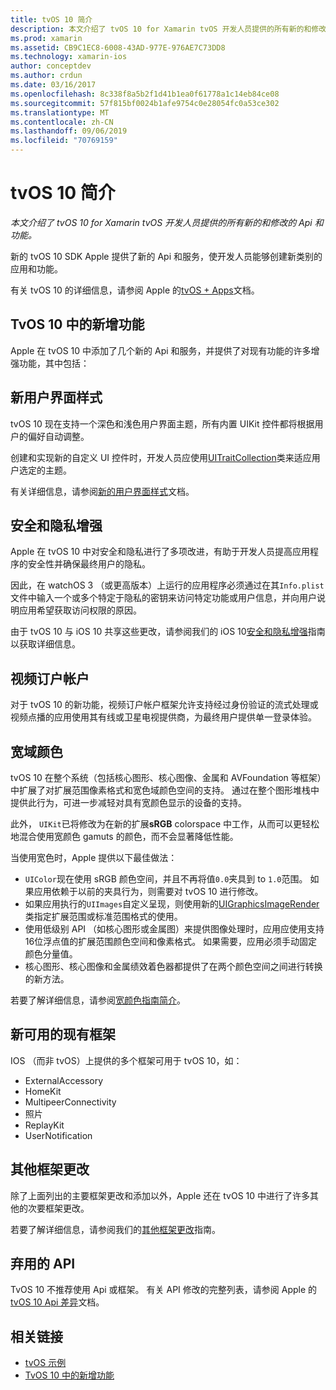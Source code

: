 ```yaml
---
title: tvOS 10 简介
description: 本文介绍了 tvOS 10 for Xamarin tvOS 开发人员提供的所有新的和修改的 Api 和功能。
ms.prod: xamarin
ms.assetid: CB9C1EC8-6008-43AD-977E-976AE7C73DD8
ms.technology: xamarin-ios
author: conceptdev
ms.author: crdun
ms.date: 03/16/2017
ms.openlocfilehash: 8c338f8a5b2f1d41b1ea0f61778a1c14eb84ce08
ms.sourcegitcommit: 57f815bf0024b1afe9754c0e28054fc0a53ce302
ms.translationtype: MT
ms.contentlocale: zh-CN
ms.lasthandoff: 09/06/2019
ms.locfileid: "70769159"
---
```

# <a name="introduction-to-tvos-10"></a>tvOS 10 简介

_本文介绍了 tvOS 10 for Xamarin tvOS 开发人员提供的所有新的和修改的 Api 和功能。_

新的 tvOS 10 SDK Apple 提供了新的 Api 和服务，使开发人员能够创建新类别的应用和功能。 

有关 tvOS 10 的详细信息，请参阅 Apple 的[tvOS + Apps](https://developer.apple.com/tvos/)文档。

## <a name="whats-new-in-tvos-10"></a>TvOS 10 中的新增功能

Apple 在 tvOS 10 中添加了几个新的 Api 和服务，并提供了对现有功能的许多增强功能，其中包括：

## <a name="new-user-interface-styles"></a>新用户界面样式

tvOS 10 现在支持一个深色和浅色用户界面主题，所有内置 UIKit 控件都将根据用户的偏好自动调整。

创建和实现新的自定义 UI 控件时，开发人员应使用[UITraitCollection](https://developer.apple.com/reference/uikit/uitraitcollection)类来适应用户选定的主题。

有关详细信息，请参阅[新的用户界面样式](~/ios/tvos/platform/user-interface-styles.md)文档。

## <a name="security-and-privacy-enhancements"></a>安全和隐私增强

Apple 在 tvOS 10 中对安全和隐私进行了多项改进，有助于开发人员提高应用程序的安全性并确保最终用户的隐私。

因此，在 watchOS 3 （或更高版本）上运行的应用程序必须通过在其`Info.plist`文件中输入一个或多个特定于隐私的密钥来访问特定功能或用户信息，并向用户说明应用希望获取访问权限的原因。

由于 tvOS 10 与 iOS 10 共享这些更改，请参阅我们的 iOS 10[安全和隐私增强](~/ios/app-fundamentals/security-privacy.md)指南以获取详细信息。

## <a name="video-subscriber-account"></a>视频订户帐户

对于 tvOS 10 的新功能，视频订户帐户框架允许支持经过身份验证的流式处理或视频点播的应用使用其有线或卫星电视提供商，为最终用户提供单一登录体验。

<!--To find out more, please see our [Video Subscriber Account](~/ios/platform-features/introduction-to-ios10/video-subscriber-account/) guide.-->

## <a name="wide-color"></a>宽域颜色

tvOS 10 在整个系统（包括核心图形、核心图像、金属和 AVFoundation 等框架）中扩展了对扩展范围像素格式和宽色域颜色空间的支持。 通过在整个图形堆栈中提供此行为，可进一步减轻对具有宽颜色显示的设备的支持。

此外， `UIKit`已将修改为在新的扩展**sRGB** colorspace 中工作，从而可以更轻松地混合使用宽颜色 gamuts 的颜色，而不会显著降低性能。

当使用宽色时，Apple 提供以下最佳做法：

- `UIColor`现在使用 sRGB 颜色空间，并且不再将值`0.0`夹具到 to `1.0`范围。 如果应用依赖于以前的夹具行为，则需要对 tvOS 10 进行修改。
- 如果应用执行的`UIImages`自定义呈现，则使用新的[UIGraphicsImageRender](https://developer.apple.com/reference/uikit/uigraphicsimagerenderer)类指定扩展范围或标准范围格式的使用。
- 使用低级别 API （如核心图形或金属图）来提供图像处理时，应用应使用支持16位浮点值的扩展范围颜色空间和像素格式。 如果需要，应用必须手动固定颜色分量值。
- 核心图形、核心图像和金属绩效着色器都提供了在两个颜色空间之间进行转换的新方法。

若要了解详细信息，请参阅[宽颜色指南简介](~/ios/platform/wide-color.md)。

## <a name="newly-available-existing-frameworks"></a>新可用的现有框架

IOS （而非 tvOS）上提供的多个框架可用于 tvOS 10，如：

- ExternalAccessory
- HomeKit
- MultipeerConnectivity
- 照片
- ReplayKit
- UserNotification

## <a name="additional-framework-changes"></a>其他框架更改

除了上面列出的主要框架更改和添加以外，Apple 还在 tvOS 10 中进行了许多其他的次要框架更改。

若要了解详细信息，请参阅我们的[其他框架更改](~/ios/tvos/platform/introduction-to-tvos10/additional-framework-changes.md)指南。

## <a name="deprecated-apis"></a>弃用的 API

TvOS 10 不推荐使用 Api 或框架。 有关 API 修改的完整列表，请参阅 Apple 的[tvOS 10 Api 差异](https://developer.apple.com/library/prerelease/content/releasenotes/General/tvOS10APIDiffs/index.html)文档。

## <a name="related-links"></a>相关链接

- [tvOS 示例](https://docs.microsoft.com/samples/browse/?products=xamarin&term=Xamarin.iOS+tvOS)
- [TvOS 10 中的新增功能](https://developer.apple.com/library/prerelease/content/releasenotes/General/WhatsNewinTVOS/Articles/tvOS10.html#//apple_ref/doc/uid/TP40017259-SW1)
